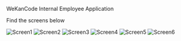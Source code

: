 WeKanCode Internal Employee Application

Find the screens below

![Screen1](https://cdn.pbrd.co/images/GzmD21r.png)
![Screen2](https://cdn.pbrd.co/images/GzmDlvq.png)
![Screen3](https://cdn.pbrd.co/images/GzmDvvA.png)
![Screen4](https://cdn.pbrd.co/images/GzmDKjF.png)
![Screen5](https://cdn.pbrd.co/images/GzmEe0c.png)
![Screen6](https://cdn.pbrd.co/images/GzmEATi.png)
